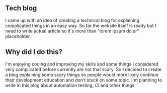 ## Tech blog
I came up with an idea of creating a technical blog for explaining complicated things in an easy way.
So far the website itself is ready but I need to write actual article so it's more than "lorem ipsum dolor" placeholder.

## Why did I do this?
I'm enjoying coding and improving my skills and some things I considered very complicated before currently are not that scary.
So I decided to create a blog explaining some scary things so people would more likely continue their development education and don't stuck on some topic.
I'm planning to write in this blog about automation testing, CI and other things.
